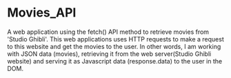 # Movies_API
A web application using the fetch() API method to retrieve movies from 'Studio Ghibli'. This web applications uses HTTP requests to make a request to this website and get the movies to the user. 
In other words, I am working with JSON data (movies), retrieving it from the web server(Studio Ghibli website) and serving it as Javascript data (response.data) to the user in the DOM. 
